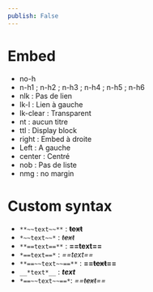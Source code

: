```yaml
---
publish: False
---
```

# Embed
- no-h
- n-h1 ; n-h2 ; n-h3 ; n-h4 ; n-h5 ; n-h6
- nlk : Pas de lien
- lk-l : Lien à gauche
- lk-clear : Transparent
- nt : aucun titre
- ttl : Display block
- right : Embed à droite
- Left : A gauche
- center : Centré
- nob : Pas de liste
- nmg : no margin

# Custom syntax
- `**~~text~~**` : **~~text~~**
- `*~~text~~*` : *~~text~~*
- `**==text==**` : **==text==**
- `*==text==*` : *==text==*
- `**==~~text~~==**` : **==~~text~~==** 
- `__*text*__` : __*text*__
- `*==~~text~~==*`: *==~~text~~==*